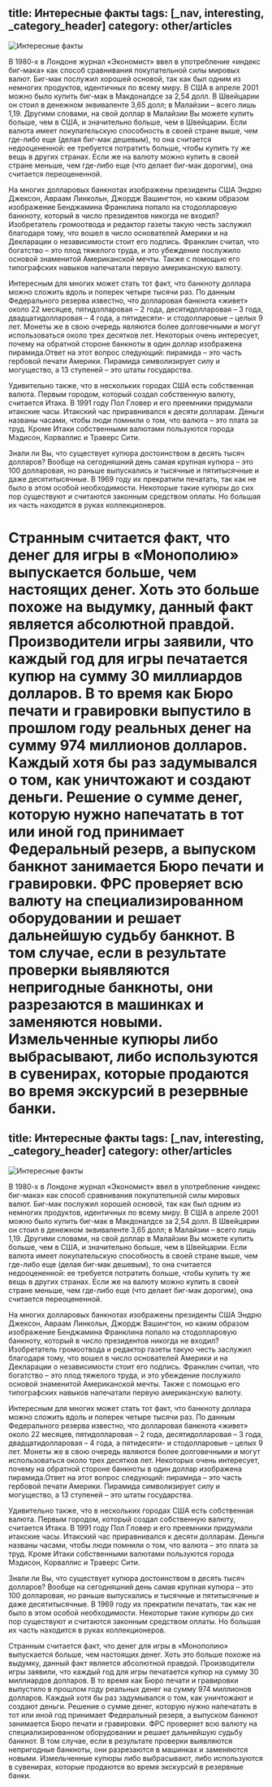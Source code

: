 title: Интересные факты
tags: [_nav, interesting, _category_header]
category: other/articles
---

![Интересные факты ](/img/content/articles/article26.jpg)

В 1980-х в Лондоне журнал «Экономист» ввел в употребление «индекс биг-мака» как способ сравнивания покупательной силы мировых валют. Биг-мак послужил хорошей основой, так как был одним из немногих продуктов, идентичных по всему миру. В США в апреле 2001 можно было купить биг-мак в Макдоналдсе за 2,54 долл. В Швейцарии он стоил в денежном эквиваленте 3,65 долл; в Малайзии – всего лишь 1,19. Другими словами, на свой доллар в Малайзии Вы можете купить больше, чем в США, и значительно больше, чем в Швейцарии.
Если валюта имеет покупательскую способность в своей стране выше, чем где-либо еще (делая биг-мак дешевым), то она считается недооцененной: ее требуется потратить больше, чтобы купить ту же вещь в других странах. Если же на валюту можно купить в своей стране меньше, чем где-либо еще (что делает биг-мак дорогим), она считается переоцененной.

На многих долларовых банкнотах изображены президенты США Эндрю Джексон, Авраам Линкольн, Джордж Вашингтон, но каким образом изображение Бенджамина Франклина попало на стодолларовую банкноту, который в число президентов никогда не входил? Изобретатель громоотвода и редактор газеты такую честь заслужил благодаря тому, что вошел в число основателей Америки и на Декларации о независимости стоит его подпись. Франклин считал, что богатство – это плод тяжелого труда, и это убеждение послужило основой знаменитой Американской мечты. Также с помощью его типографских навыков напечатали первую американскую валюту.

Интересным для многих может стать тот факт, что банкноту доллара можно сложить вдоль и поперек четыре тысячи раз. По данным Федерального резерва известно, что долларовая банкнота «живет» около 22 месяцев, пятидолларовая – 2 года, десятидолларовая – 3 года, двадцатидолларовая – 4 года, а пятидесяти- и стодолларовые – целых 9 лет.
Монеты же в свою очередь являются более долговечными и могут использоваться около трех десятков лет. Некоторых очень интересует, почему на обратной стороне банкноты в один доллар изображена пирамида.Ответ на этот вопрос следующий: пирамида – это часть гербовой печати Америки. Пирамида символизирует силу и могущество, а 13 ступеней – это штаты государства.

Удивительно также, что в нескольких городах США есть собственная валюта. Первым городом, который создал собственную валюту, считается Итака. В 1991 году Пол Гловер и его преемники придумали итакские часы. Итакский час приравнивался к десяти долларам. Деньги названы часами, чтобы люди помнили о том, что валюта – это плата за труд. Кроме Итаки собственными валютами пользуются города Мэдисон, Корваллис и Траверс Сити.

Знали ли Вы, что существует купюра достоинством в десять тысяч долларов? Вообще на сегодняшний день самая крупная купюра – это 100 долларовая, но раньше выпускались и тысячные и пятитысячные и даже десятитысячные. В 1969 году их прекратили печатать, так как не было в этом особой необходимости. Некоторые такие купюры до сих пор существуют и считаются законным средством оплаты. Но большая их часть находится в руках коллекционеров.

Странным считается факт, что денег для игры в «Монополию» выпускается больше, чем настоящих денег. Хоть это больше похоже на выдумку, данный факт является абсолютной правдой. Производители игры заявили, что каждый год для игры печатается купюр на сумму 30 миллиардов долларов. В то время как Бюро печати и гравировки выпустило в прошлом году реальных денег на сумму 974 миллионов долларов. Каждый хотя бы раз задумывался о том, как уничтожают и создают деньги. Решение о сумме денег, которую нужно напечатать в тот или иной год принимает Федеральный резерв, а выпуском банкнот занимается Бюро печати и гравировки. ФРС проверяет всю валюту на специализированном оборудовании и решает дальнейшую судьбу банкнот. В том случае, если в результате проверки выявляются непригодные банкноты, они разрезаются в машинках и заменяются новыми. Измельченные купюры либо выбрасывают, либо используются в сувенирах, которые продаются во время экскурсий в резервные банки.
=======
title: Интересные факты
tags: [_nav, interesting, _category_header]
category: other/articles
---

![Интересные факты ](/img/content/articles/article26.jpg)

В 1980-х в Лондоне журнал «Экономист» ввел в употребление «индекс биг-мака» как способ сравнивания покупательной силы мировых валют. Биг-мак послужил хорошей основой, так как был одним из немногих продуктов, идентичных по всему миру. В США в апреле 2001 можно было купить биг-мак в Макдоналдсе за 2,54 долл. В Швейцарии он стоил в денежном эквиваленте 3,65 долл; в Малайзии – всего лишь 1,19. Другими словами, на свой доллар в Малайзии Вы можете купить больше, чем в США, и значительно больше, чем в Швейцарии.
Если валюта имеет покупательскую способность в своей стране выше, чем где-либо еще (делая биг-мак дешевым), то она считается недооцененной: ее требуется потратить больше, чтобы купить ту же вещь в других странах. Если же на валюту можно купить в своей стране меньше, чем где-либо еще (что делает биг-мак дорогим), она считается переоцененной.

На многих долларовых банкнотах изображены президенты США Эндрю Джексон, Авраам Линкольн, Джордж Вашингтон, но каким образом изображение Бенджамина Франклина попало на стодолларовую банкноту, который в число президентов никогда не входил? Изобретатель громоотвода и редактор газеты такую честь заслужил благодаря тому, что вошел в число основателей Америки и на Декларации о независимости стоит его подпись. Франклин считал, что богатство – это плод тяжелого труда, и это убеждение послужило основой знаменитой Американской мечты. Также с помощью его типографских навыков напечатали первую американскую валюту.

Интересным для многих может стать тот факт, что банкноту доллара можно сложить вдоль и поперек четыре тысячи раз. По данным Федерального резерва известно, что долларовая банкнота «живет» около 22 месяцев, пятидолларовая – 2 года, десятидолларовая – 3 года, двадцатидолларовая – 4 года, а пятидесяти- и стодолларовые – целых 9 лет.
Монеты же в свою очередь являются более долговечными и могут использоваться около трех десятков лет. Некоторых очень интересует, почему на обратной стороне банкноты в один доллар изображена пирамида.Ответ на этот вопрос следующий: пирамида – это часть гербовой печати Америки. Пирамида символизирует силу и могущество, а 13 ступеней – это штаты государства.

Удивительно также, что в нескольких городах США есть собственная валюта. Первым городом, который создал собственную валюту, считается Итака. В 1991 году Пол Гловер и его преемники придумали итакские часы. Итакский час приравнивался к десяти долларам. Деньги названы часами, чтобы люди помнили о том, что валюта – это плата за труд. Кроме Итаки собственными валютами пользуются города Мэдисон, Корваллис и Траверс Сити.

Знали ли Вы, что существует купюра достоинством в десять тысяч долларов? Вообще на сегодняшний день самая крупная купюра – это 100 долларовая, но раньше выпускались и тысячные и пятитысячные и даже десятитысячные. В 1969 году их прекратили печатать, так как не было в этом особой необходимости. Некоторые такие купюры до сих пор существуют и считаются законным средством оплаты. Но большая их часть находится в руках коллекционеров.

Странным считается факт, что денег для игры в «Монополию» выпускается больше, чем настоящих денег. Хоть это больше похоже на выдумку, данный факт является абсолютной правдой. Производители игры заявили, что каждый год для игры печатается купюр на сумму 30 миллиардов долларов. В то время как Бюро печати и гравировки выпустило в прошлом году реальных денег на сумму 974 миллионов долларов. Каждый хотя бы раз задумывался о том, как уничтожают и создают деньги. Решение о сумме денег, которую нужно напечатать в тот или иной год принимает Федеральный резерв, а выпуском банкнот занимается Бюро печати и гравировки. ФРС проверяет всю валюту на специализированном оборудовании и решает дальнейшую судьбу банкнот. В том случае, если в результате проверки выявляются непригодные банкноты, они разрезаются в машинках и заменяются новыми. Измельченные купюры либо выбрасывают, либо используются в сувенирах, которые продаются во время экскурсий в резервные банки.
